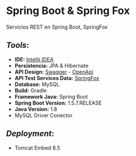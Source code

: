 # Spring Boot & Spring Fox
Servicios REST en Spring Boot, SpringFox

## _Tools_:
* **IDE:** [Intellij IDEA](https://www.jetbrains.com/idea/)
* **Persistencia:** JPA & Hibernate
* **API Design:** [Swagger](https://swagger.io/) - [OpenApi](https://www.openapis.org/)
* **API Test Services Data:** [SpringFox](http://springfox.github.io/springfox/)
* **Database:** MySQL
* **Build:** Gradle
* **Framework Java:** Spring Boot
* **Spring Boot Version:** 1.5.7.RELEASE
* **Java Version:** 1.8
* MySQL Driver Conector

## _Deployment_:
* Tomcat Embed 8.5 





